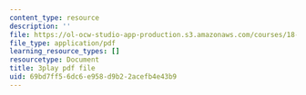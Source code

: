 ```yaml
---
content_type: resource
description: ''
file: https://ol-ocw-studio-app-production.s3.amazonaws.com/courses/18-086-mathematical-methods-for-engineers-ii-spring-2006/69bd7ff56dc6e958d9b22acefb4e43b9_S6dw885-SZI.pdf
file_type: application/pdf
learning_resource_types: []
resourcetype: Document
title: 3play pdf file
uid: 69bd7ff5-6dc6-e958-d9b2-2acefb4e43b9
---
```

